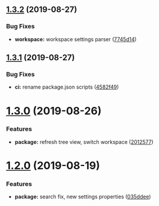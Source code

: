 ## [1.3.2](https://github.com/design4pro/vscode-workspace-manager/compare/v1.3.1...v1.3.2) (2019-08-27)


### Bug Fixes

* **workspace:** workspace settings parser ([7745d14](https://github.com/design4pro/vscode-workspace-manager/commit/7745d14))

## [1.3.1](https://github.com/design4pro/vscode-workspace-manager/compare/v1.3.0...v1.3.1) (2019-08-27)


### Bug Fixes

* **ci:** rename package.json scripts ([4582f49](https://github.com/design4pro/vscode-workspace-manager/commit/4582f49))

# [1.3.0](https://github.com/design4pro/vscode-workspace-manager/compare/v1.2.0...v1.3.0) (2019-08-26)


### Features

* **package:** refresh tree view, switch workspace ([2012577](https://github.com/design4pro/vscode-workspace-manager/commit/2012577))

# [1.2.0](https://github.com/design4pro/vscode-workspace-manager/compare/v1.1.3...v1.2.0) (2019-08-19)


### Features

* **package:** search fix, new settings properties ([035ddee](https://github.com/design4pro/vscode-workspace-manager/commit/035ddee))
